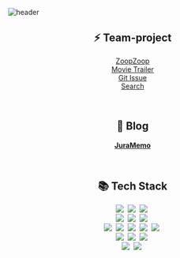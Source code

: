 ![header](https://capsule-render.vercel.app/api?type=waving&color=gradient&height=300&section=header&text=Hi,%20I'm%20Juram&fontSize=60&fontAlignY=35&animation=twinkling&desc=안녕하세요.%20이주람의%20개인%20레포지토리입니다.&descAlignY=50)


<div align="center"><h2>⚡ Team-project</h2></div>

<div align="center">
  
[ZoopZoop](https://github.com/JuramLee/ZoopzoopMarket)   
[Movie Trailer](https://github.com/JuramLee/Movie_Trailer_project)  
[Git Issue](https://github.com/Frontend-TEAM1/React_Open-API_project)  
[Search](https://github.com/Frontend-TEAM1/Search)  
</div>

<br />

<h2 align="center">📗 Blog</h2>
<div align="center">
  
**[JuraMemo](https://juramemo.tistory.com)**
</div>
<br />

<h2 align="center">📚 Tech Stack</h2>

<p align="center">
  <img src="https://img.shields.io/badge/HTML5-E34F26?style=flat-square&logo=HTML5&logoColor=white"/>&nbsp
  <img src="https://img.shields.io/badge/CSS3-1572B6?style=flat-square&logo=CSS3&logoColor=white"/>&nbsp
  <img src="https://img.shields.io/badge/Javascript-ffb13b?style=flat-square&logo=javascript&logoColor=white"/>&nbsp 
    <br />
  <img src="https://img.shields.io/badge/React-61DAFB?style=flat-square&logo=React&logoColor=white"/>&nbsp 
  <img src="https://img.shields.io/badge/ReactRouter-CA4245?style=flat-square&logo=ReactRouter&logoColor=white"/>&nbsp 
  <img src="https://img.shields.io/badge/ReactQuery-FF4154?style=flat-square&logo=ReactQuery&logoColor=white"/>&nbsp
  <br />
  <img src="https://img.shields.io/badge/Redux-764ABC?style=flat-square&logo=Redux&logoColor=white"/>&nbsp 
  <img src="https://img.shields.io/badge/ReduxToolkit-764ABC?style=flat-square&logo=Redux&logoColor=white"/>&nbsp 
  <img src="https://img.shields.io/badge/Recoil-007AE4?style=flat-square&logo=Recoil&logoColor=white"/>&nbsp 
  <img src="https://img.shields.io/badge/Axios-5A29E4?style=flat-square&logo=Axios&logoColor=white"/>&nbsp
  <img src="https://img.shields.io/badge/ReactHookForm-EC5990?style=flat-square&logo=ReactHookForm&logoColor=white"/>&nbsp
    <br />
  <img src="https://img.shields.io/badge/KakaoMap-FFCD00?style=flat-square&logo=Kakao&logoColor=black"/>&nbsp
  <img src="https://img.shields.io/badge/Swiper-6332F6?style=flat-square&logo=Swiper&logoColor=white"/>&nbsp
  <img src="https://img.shields.io/badge/Mui-007FFF?style=flat-square&logo=Mui&logoColor=white"/>&nbsp
    <br />
  <img src="https://img.shields.io/badge/StyledComponents-DB7093?style=flat-square&logo=styledcomponents&logoColor=white"/>&nbsp
  <img src="https://img.shields.io/badge/TailwindCSS-06B6D4?style=flat-square&logo=TailwindCSS&logoColor=white"/>&nbsp
</p>
